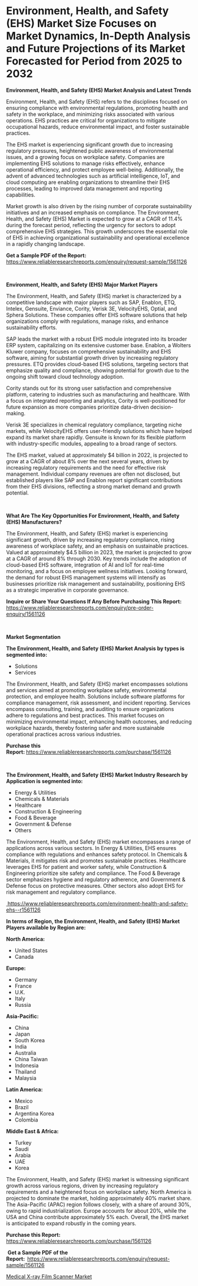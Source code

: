 <p><h1>Environment, Health, and Safety (EHS) Market Size Focuses on Market Dynamics, In-Depth Analysis and Future Projections of its Market Forecasted for Period from 2025 to 2032</h1></p><p><strong>Environment, Health, and Safety (EHS) Market Analysis and Latest Trends</strong></p>
<p><p>Environment, Health, and Safety (EHS) refers to the disciplines focused on ensuring compliance with environmental regulations, promoting health and safety in the workplace, and minimizing risks associated with various operations. EHS practices are critical for organizations to mitigate occupational hazards, reduce environmental impact, and foster sustainable practices.</p><p>The EHS market is experiencing significant growth due to increasing regulatory pressures, heightened public awareness of environmental issues, and a growing focus on workplace safety. Companies are implementing EHS solutions to manage risks effectively, enhance operational efficiency, and protect employee well-being. Additionally, the advent of advanced technologies such as artificial intelligence, IoT, and cloud computing are enabling organizations to streamline their EHS processes, leading to improved data management and reporting capabilities.</p><p>Market growth is also driven by the rising number of corporate sustainability initiatives and an increased emphasis on compliance. The Environment, Health, and Safety (EHS) Market is expected to grow at a CAGR of 11.4% during the forecast period, reflecting the urgency for sectors to adopt comprehensive EHS strategies. This growth underscores the essential role of EHS in achieving organizational sustainability and operational excellence in a rapidly changing landscape.</p></p>
<p><strong>Get a Sample PDF of the Report:&nbsp;</strong> <a href="https://www.reliableresearchreports.com/enquiry/request-sample/1561126?utm_campaign=2186&utm_medium=2&utm_source=Github&utm_content=ia&utm_term=23032025&utm_id=environment-health-and-safety-ehs">https://www.reliableresearchreports.com/enquiry/request-sample/1561126</a></p>
<p>&nbsp;</p>
<p><strong>Environment, Health, and Safety (EHS) Major Market Players</strong></p>
<p><p>The Environment, Health, and Safety (EHS) market is characterized by a competitive landscape with major players such as SAP, Enablon, ETQ, Intelex, Gensuite, Enviance, Cority, Verisk 3E, VelocityEHS, Optial, and Sphera Solutions. These companies offer EHS software solutions that help organizations comply with regulations, manage risks, and enhance sustainability efforts.</p><p>SAP leads the market with a robust EHS module integrated into its broader ERP system, capitalizing on its extensive customer base. Enablon, a Wolters Kluwer company, focuses on comprehensive sustainability and EHS software, aiming for substantial growth driven by increasing regulatory pressures. ETQ provides cloud-based EHS solutions, targeting sectors that emphasize quality and compliance, showing potential for growth due to the ongoing shift toward cloud technology adoption.</p><p>Cority stands out for its strong user satisfaction and comprehensive platform, catering to industries such as manufacturing and healthcare. With a focus on integrated reporting and analytics, Cority is well-positioned for future expansion as more companies prioritize data-driven decision-making.</p><p>Verisk 3E specializes in chemical regulatory compliance, targeting niche markets, while VelocityEHS offers user-friendly solutions which have helped expand its market share rapidly. Gensuite is known for its flexible platform with industry-specific modules, appealing to a broad range of sectors.</p><p>The EHS market, valued at approximately $4 billion in 2022, is projected to grow at a CAGR of about 8% over the next several years, driven by increasing regulatory requirements and the need for effective risk management. Individual company revenues are often not disclosed, but established players like SAP and Enablon report significant contributions from their EHS divisions, reflecting a strong market demand and growth potential.</p></p>
<p>&nbsp;</p>
<p><strong>What Are The Key Opportunities For Environment, Health, and Safety (EHS) Manufacturers?</strong></p>
<p><p>The Environment, Health, and Safety (EHS) market is experiencing significant growth, driven by increasing regulatory compliance, rising awareness of workplace safety, and an emphasis on sustainable practices. Valued at approximately $4.5 billion in 2023, the market is projected to grow at a CAGR of around 8% through 2030. Key trends include the adoption of cloud-based EHS software, integration of AI and IoT for real-time monitoring, and a focus on employee wellness initiatives. Looking forward, the demand for robust EHS management systems will intensify as businesses prioritize risk management and sustainability, positioning EHS as a strategic imperative in corporate governance.</p></p>
<p><strong>Inquire or Share Your Questions If Any Before Purchasing This Report:</strong> <a href="https://www.reliableresearchreports.com/enquiry/pre-order-enquiry/1561126?utm_campaign=2186&utm_medium=2&utm_source=Github&utm_content=ia&utm_term=23032025&utm_id=environment-health-and-safety-ehs">https://www.reliableresearchreports.com/enquiry/pre-order-enquiry/1561126</a></p>
<p>&nbsp;</p>
<p><strong>Market Segmentation</strong></p>
<p><strong>The Environment, Health, and Safety (EHS) Market Analysis by types is segmented into:</strong></p>
<p><ul><li>Solutions</li><li>Services</li></ul></p>
<p><p>The Environment, Health, and Safety (EHS) market encompasses solutions and services aimed at promoting workplace safety, environmental protection, and employee health. Solutions include software platforms for compliance management, risk assessment, and incident reporting. Services encompass consulting, training, and auditing to ensure organizations adhere to regulations and best practices. This market focuses on minimizing environmental impact, enhancing health outcomes, and reducing workplace hazards, thereby fostering safer and more sustainable operational practices across various industries.</p></p>
<p><strong>Purchase this Report:&nbsp;</strong><a href="https://www.reliableresearchreports.com/purchase/1561126?utm_campaign=2186&utm_medium=2&utm_source=Github&utm_content=ia&utm_term=23032025&utm_id=environment-health-and-safety-ehs">https://www.reliableresearchreports.com/purchase/1561126</a></p>
<p>&nbsp;</p>
<p><strong>The Environment, Health, and Safety (EHS) Market Industry Research by Application is segmented into:</strong></p>
<p><ul><li>Energy & Utilities</li><li>Chemicals & Materials</li><li>Healthcare</li><li>Construction & Engineering</li><li>Food & Beverage</li><li>Government & Defense</li><li>Others</li></ul></p>
<p><p>The Environment, Health, and Safety (EHS) market encompasses a range of applications across various sectors. In Energy & Utilities, EHS ensures compliance with regulations and enhances safety protocol. In Chemicals & Materials, it mitigates risk and promotes sustainable practices. Healthcare leverages EHS for patient and worker safety, while Construction & Engineering prioritize site safety and compliance. The Food & Beverage sector emphasizes hygiene and regulatory adherence, and Government & Defense focus on protective measures. Other sectors also adopt EHS for risk management and regulatory compliance.</p></p>
<p><a href="https://www.reliableresearchreports.com/environment-health-and-safety-ehs--r1561126?utm_campaign=2186&utm_medium=2&utm_source=Github&utm_content=ia&utm_term=23032025&utm_id=environment-health-and-safety-ehs">&nbsp;https://www.reliableresearchreports.com/environment-health-and-safety-ehs--r1561126</a></p>
<p><strong>In terms of Region, the Environment, Health, and Safety (EHS) Market Players available by Region are:</strong></p>
<p>
    <p> <strong> North America: </strong>
        <ul>
            <li>United States</li>
            <li>Canada</li>
        </ul>
        </p> 
    <p> <strong> Europe: </strong>
        <ul>
            <li>Germany</li>
            <li>France</li>
            <li>U.K.</li>
            <li>Italy</li>
            <li>Russia</li>
        </ul>
        </p> 
    <p> <strong> Asia-Pacific: </strong>
        <ul>
            <li>China</li>
            <li>Japan</li>
            <li>South Korea</li>
            <li>India</li>
            <li>Australia</li>
            <li>China Taiwan</li>
            <li>Indonesia</li>
            <li>Thailand</li>
            <li>Malaysia</li>
        </ul>
        </p> 
    <p> <strong> Latin America: </strong>
        <ul>
            <li>Mexico</li>
            <li>Brazil</li>
            <li>Argentina Korea</li>
            <li>Colombia</li>
        </ul>
        </p> 
    <p> <strong> Middle East & Africa: </strong>
        <ul>
            <li>Turkey</li>
            <li>Saudi</li>
            <li>Arabia</li>
            <li>UAE</li>
            <li>Korea</li>
        </ul>
    </p>
    </p>
<p><p>The Environment, Health, and Safety (EHS) market is witnessing significant growth across various regions, driven by increasing regulatory requirements and a heightened focus on workplace safety. North America is projected to dominate the market, holding approximately 40% market share. The Asia-Pacific (APAC) region follows closely, with a share of around 30%, owing to rapid industrialization. Europe accounts for about 20%, while the USA and China contribute approximately 5% each. Overall, the EHS market is anticipated to expand robustly in the coming years.</p></p>
<p><strong>Purchase this Report: </strong><a href="https://www.reliableresearchreports.com/purchase/1561126?utm_campaign=2186&utm_medium=2&utm_source=Github&utm_content=ia&utm_term=23032025&utm_id=environment-health-and-safety-ehs">https://www.reliableresearchreports.com/purchase/1561126</a></p>
<p>&nbsp;<strong>Get a Sample PDF of the Report:&nbsp;&nbsp;</strong><a href="https://www.reliableresearchreports.com/enquiry/request-sample/1561126?utm_campaign=2186&utm_medium=2&utm_source=Github&utm_content=ia&utm_term=23032025&utm_id=environment-health-and-safety-ehs">https://www.reliableresearchreports.com/enquiry/request-sample/1561126</a></p>
<p><strong></strong></p>
<p><p><a href="https://github.com/DixieGrimes/Market-Research-Report-List-2/blob/main/medical-x-ray-film-scanner-market.md?utm_campaign=2186&utm_medium=2&utm_source=Github&utm_content=ia&utm_term=23032025&utm_id=environment-health-and-safety-ehs">Medical X-ray Film Scanner Market</a></p></p>